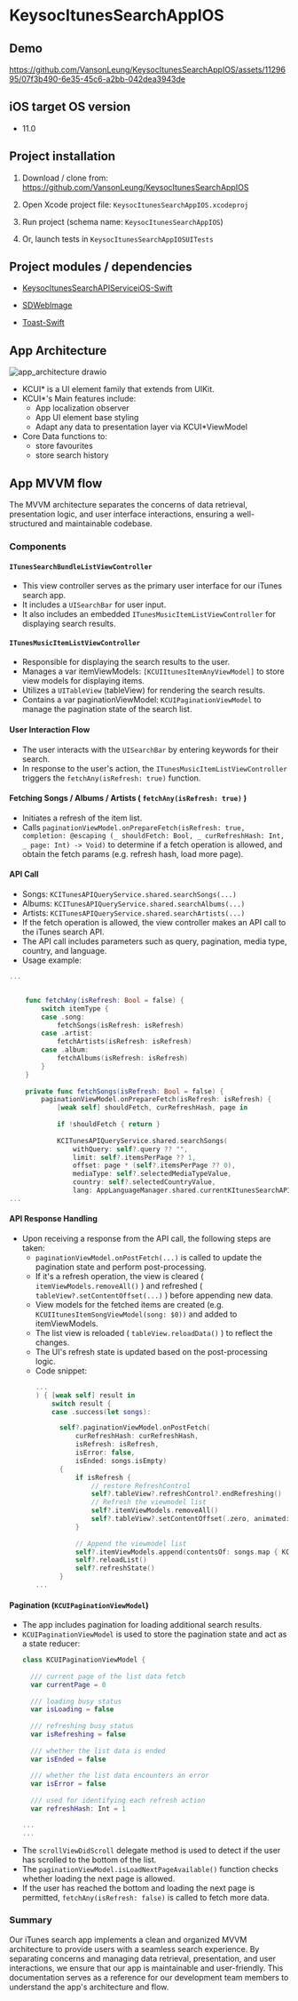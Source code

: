 # KeysocItunesSearchAppIOS

## Demo

https://github.com/VansonLeung/KeysocItunesSearchAppIOS/assets/1129695/07f3b490-6e35-45c6-a2bb-042dea3943de

## iOS target OS version

- 11.0

## Project installation

1. Download / clone from:
https://github.com/VansonLeung/KeysocItunesSearchAppIOS

2. Open Xcode project file: `KeysocItunesSearchAppIOS.xcodeproj`

3. Run project (schema name: `KeysocItunesSearchAppIOS`)

4. Or, launch tests in `KeysocItunesSearchAppIOSUITests`


## Project modules / dependencies

- [KeysocItunesSearchAPIServiceiOS-Swift](https://github.com/VansonLeung/KeysocItunesSearchAPIServiceiOS-Swift)

- [SDWebImage](https://github.com/SDWebImage/SDWebImage)

- [Toast-Swift](https://github.com/scalessec/Toast-Swift)



## App Architecture

![app_architecture drawio](https://github.com/VansonLeung/KeysocItunesSearchAppIOS/assets/1129695/3dd69073-dd34-4f21-bf6e-be0b8a36ddf1)

- KCUI* is a UI element family that extends from UIKit.
- KCUI*'s Main features include:
  - App localization observer
  - App UI element base styling
  - Adapt any data to presentation layer via KCUI*ViewModel
- Core Data functions to:
  - store favourites
  - store search history


## App MVVM flow

The MVVM architecture separates the concerns of data retrieval, presentation logic, and user interface interactions, ensuring a well-structured and maintainable codebase.

### Components

#### `ITunesSearchBundleListViewController`
- This view controller serves as the primary user interface for our iTunes search app.
- It includes a `UISearchBar` for user input.
- It also includes an embedded `ITunesMusicItemListViewController` for displaying search results.

#### `ITunesMusicItemListViewController`
- Responsible for displaying the search results to the user.
- Manages a var itemViewModels: `[KCUIItunesItemAnyViewModel]` to store view models for displaying items.
- Utilizes a `UITableView` (tableView) for rendering the search results.
- Contains a var paginationViewModel: `KCUIPaginationViewModel` to manage the pagination state of the search list.

#### User Interaction Flow
- The user interacts with the `UISearchBar` by entering keywords for their search.
- In response to the user's action, the `ITunesMusicItemListViewController` triggers the `fetchAny(isRefresh: true)` function.

#### Fetching Songs / Albums / Artists ( `fetchAny(isRefresh: true)` )
- Initiates a refresh of the item list.
- Calls `paginationViewModel.onPrepareFetch(isRefresh: true, completion: @escaping (_ shouldFetch: Bool, _ curRefreshHash: Int, _ page: Int) -> Void)` to determine if a fetch operation is allowed, and obtain the fetch params (e.g. refresh hash, load more page).

#### API Call
- Songs: `KCITunesAPIQueryService.shared.searchSongs(...)`
- Albums: `KCITunesAPIQueryService.shared.searchAlbums(...)`
- Artists: `KCITunesAPIQueryService.shared.searchArtists(...)`
- If the fetch operation is allowed, the view controller makes an API call to the iTunes search API.
- The API call includes parameters such as query, pagination, media type, country, and language.
- Usage example:
```swift
...


    func fetchAny(isRefresh: Bool = false) {
        switch itemType {
        case .song:
            fetchSongs(isRefresh: isRefresh)
        case .artist:
            fetchArtists(isRefresh: isRefresh)
        case .album:
            fetchAlbums(isRefresh: isRefresh)
        }
    }
    
    private func fetchSongs(isRefresh: Bool = false) {
        paginationViewModel.onPrepareFetch(isRefresh: isRefresh) {
            [weak self] shouldFetch, curRefreshHash, page in
            
            if !shouldFetch { return }
            
            KCITunesAPIQueryService.shared.searchSongs(
                withQuery: self?.query ?? "",
                limit: self?.itemsPerPage ?? 1,
                offset: page * (self?.itemsPerPage ?? 0),
                mediaType: self?.selectedMediaTypeValue,
                country: self?.selectedCountryValue,
                lang: AppLanguageManager.shared.currentKItunesSearchAPILanguage
...

```

#### API Response Handling
- Upon receiving a response from the API call, the following steps are taken:
  - `paginationViewModel.onPostFetch(...)` is called to update the pagination state and perform post-processing.
  - If it's a refresh operation, the view is cleared ( `itemViewModels.removeAll()` ) and refreshed ( `tableView?.setContentOffset(...)` ) before appending new data.
  - View models for the fetched items are created (e.g. `KCUIItunesItemSongViewModel(song: $0))` and added to itemViewModels.
  - The list view is reloaded ( `tableView.reloadData()` ) to reflect the changes.
  - The UI's refresh state is updated based on the post-processing logic.
  - Code snippet:
    ```swift
    ...
    ) { [weak self] result in
        switch result {
        case .success(let songs):

          self?.paginationViewModel.onPostFetch(
              curRefreshHash: curRefreshHash,
              isRefresh: isRefresh,
              isError: false,
              isEnded: songs.isEmpty)
          {
              if isRefresh {
                  // restore RefreshControl
                  self?.tableView?.refreshControl?.endRefreshing()
                  // Refresh the viewmodel list
                  self?.itemViewModels.removeAll()
                  self?.tableView?.setContentOffset(.zero, animated: false)
              }
              
              // Append the viewmodel list
              self?.itemViewModels.append(contentsOf: songs.map { KCUIItunesItemSongViewModel(song: $0) } )
              self?.reloadList()
              self?.refreshState()
          }
    ...
    ```

#### Pagination (`KCUIPaginationViewModel`)
- The app includes pagination for loading additional search results.
- `KCUIPaginationViewModel` is used to store the pagination state and act as a state reducer:
  ```swift
  class KCUIPaginationViewModel {
    
    /// current page of the list data fetch
    var currentPage = 0
    
    /// loading busy status
    var isLoading = false
    
    /// refreshing busy status
    var isRefreshing = false
    
    /// whether the list data is ended
    var isEnded = false
    
    /// whether the list data encounters an error
    var isError = false
    
    /// used for identifying each refresh action
    var refreshHash: Int = 1

  ...
  ...
  ```
- The `scrollViewDidScroll` delegate method is used to detect if the user has scrolled to the bottom of the list.
- The `paginationViewModel.isLoadNextPageAvailable()` function checks whether loading the next page is allowed.
- If the user has reached the bottom and loading the next page is permitted, `fetchAny(isRefresh: false)` is called to fetch more data.


### Summary
Our iTunes search app implements a clean and organized MVVM architecture to provide users with a seamless search experience. By separating concerns and managing data retrieval, presentation, and user interactions, we ensure that our app is maintainable and user-friendly. This documentation serves as a reference for our development team members to understand the app's architecture and flow.


